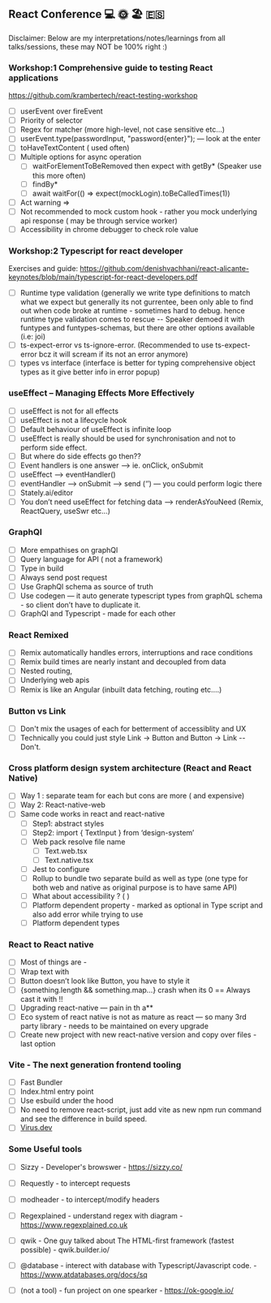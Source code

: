 ## React Conference 💻 🌞 🏖️ 🇪🇸

Disclaimer: Below are my interpretations/notes/learnings from all talks/sessions, these may NOT be 100% right :)

### Workshop:1 Comprehensive guide to testing React applications

https://github.com/krambertech/react-testing-workshop
- [ ] userEvent over fireEvent
- [ ] Priority of selector
- [ ] Regex for matcher (more high-level, not case sensitive etc…)
- [ ] userEvent.type(passwordInput, "password{enter}"); — look at the enter
- [ ] toHaveTextContent ( used often)
- [ ] Multiple options for async operation
    - [ ] waitForElementToBeRemoved then expect with getBy*  (Speaker use this more often)
    - [ ] findBy*
    - [ ] await waitFor(() => expect(mockLogin).toBeCalledTimes(1))
- [ ] Act warning => 
- [ ] Not recommended to mock custom hook - rather you mock underlying api response ( may be through service worker)
- [ ] Accessibility in chrome debugger to check role value

### Workshop:2 Typescript for react developer

Exercises and guide: https://github.com/denishvachhani/react-alicante-keynotes/blob/main/typescript-for-react-developers.pdf

- [ ] Runtime type validation (generally we write type definitions to match what we expect but generally its not gurrentee, been only able to find out when code broke at runtime - sometimes hard to debug. hence runtime type validation comes to rescue -- Speaker demoed it with funtypes and funtypes-schemas, but there are other options available (i.e: joi) 
- [ ] ts-expect-error vs ts-ignore-error. (Recommended to use ts-expect-error bcz it will scream if its not an error anymore)
- [ ] types vs interface (interface is better for typing comprehensive object types as it give better info in error popup)

### useEffect – Managing Effects More Effectively 
- [ ] useEffect is not for all effects
- [ ] useEffect is not a lifecycle hook
- [ ] Default behaviour of useEffect is infinite loop
- [ ] useEffect is really should be used for  synchronisation and not to perform side effect.
- [ ] But where do side effects go then??
- [ ] Event handlers is one answer —> ie. onClick, onSubmit 
- [ ] useEffect —> eventHandler()
- [ ] eventHandler —> onSubmit —> send (‘’) — you could perform logic there
- [ ] Stately.ai/editor
- [ ] You don’t need useEffect for fetching data —> renderAsYouNeed (Remix, ReactQuery, useSwr etc…)

### GraphQl 
- [ ] More empathises on graphQl
- [ ] Query language for API ( not a framework)
- [ ] Type in build
- [ ] Always send post request 
- [ ] Use GraphQl schema as source of truth
- [ ] Use codegen — it auto generate typescript types from graphQL schema - so client don’t have to duplicate it.
- [ ] GraphQl and Typescript - made for each other

### React Remixed
- [ ] Remix automatically handles errors, interruptions and race conditions
- [ ] Remix build times are nearly instant and decoupled from data
- [ ] Nested routing, 
- [ ] Underlying web apis
- [ ] Remix is like an Angular (inbuilt data fetching, routing etc….)

### Button vs Link
- [ ] Don't mix the usages of each for betterment of accessiblity and UX
- [ ] Technically you could just style Link -> Button and Button -> Link -- Don't.

### Cross platform design system architecture (React and React Native)
- [ ] Way 1 : separate team for each but cons are more ( and expensive)
- [ ] Way 2: React-native-web
- [ ] Same code works in react and react-native
    - [ ] Step1: abstract styles
    - [ ] Step2: import { TextInput } from ‘design-system’
    - [ ] Web pack resolve file name 
        - [ ] Text.web.tsx
        - [ ] Text.native.tsx
    - [ ] Jest to configure
    - [ ] Rollup to bundle two separate build as well as type (one type for both web and native as original purpose is to have same API)
    - [ ] What about accessibility ? (  )
    - [ ] Platform dependent property - marked as optional in Type script and also add error while trying to use
    - [ ] Platform dependent types

### React to React native
- [ ] Most of things are - <View>
- [ ] Wrap text with <Text>
- [ ] Button  doesn’t look like Button, you have to style it
- [ ] {something.length && something.map…} crash when its 0 == Always cast it with !!
- [ ] Upgrading react-native — pain in th a**
- [ ] Eco system of react native is not as mature as react — so many 3rd party library - needs to be maintained on every upgrade
- [ ] Create new project with new react-native version and copy over files - last option
    
### Vite - The next generation frontend tooling
- [ ] Fast Bundler 
- [ ] Index.html entry point
- [ ] Use esbuild under the hood
- [ ] No need to remove react-script, just add vite as new npm run command and see the difference in build speed.
- [ ] [Virus.dev](https://vitejs.dev)
    
### Some Useful tools 
- [ ] Sizzy - Developer's browswer -  https://sizzy.co/
- [ ] Requestly - to intercept requests
- [ ] modheader - to intercept/modify headers
- [ ] Regexplained - understand regex with diagram - https://www.regexplained.co.uk
- [ ] qwik - One guy talked about The HTML-first framework (fastest possible) - qwik.builder.io/
- [ ] @database - interect with database with Typescript/Javascript code. - https://www.atdatabases.org/docs/sq
- [ ] (not a tool) - fun project on one spearker - https://ok-google.io/














